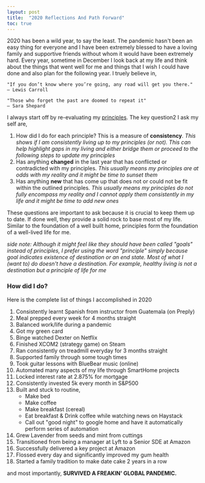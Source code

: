 ```yaml
---
layout: post
title:  "2020 Reflections And Path Forward"
toc: true
---
```

2020 has been a wild year, to say the least. The pandemic hasn't been an easy thing for everyone and I have been extremely blessed to have a loving family and supportive friends without whom it would have been extremely hard.
Every year, sometime in December I look back at my life and think about the things that went well for me and things that I wish I could have done and also plan for the following year. I truely believe in,
```
"If you don’t know where you’re going, any road will get you there."
– Lewis Carroll

"Those who forget the past are doomed to repeat it"
― Sara Shepard
```

I always start off by re-evaluating my [principles](https://blog.nishantrayan.com/2019/02/18/principles.html). The key question2 I ask my self are,

1. How did I do for each principle? This is a measure of **consistency**. _This shows if I am consistently living up to my principles (or not). This can help highlight gaps in my living and either bridge them or proceed to the following steps to update my principles_ 
1. Has anything **changed** in the last year that has conflicted or contradicted with my principles. _This usually means my principles are at odds with my reality and it might be time to sunset them_
1. Has anything **new** that has come up that does not or could not be fit within the outlined principles. _This usually means my principles do not fully encompass my reality and I cannot apply them consistently in my life and it might be time to add new ones_

These questions are important to ask because it is crucial to keep them up to date. If done well, they provide a solid rock to base most of my life. Similar to the foundation of a well built home, principles form the foundation of a well-lived life for me.

_side note: Although it might feel like they should have been called "goals" instead of principles, I prefer using the word "principle" simply because goal indicates existence of destination or an end state. Most of what I (want to) do doesn't have a destination. For example, healthy living is not a destination but a principle of life for me_ 

### How did I do?

Here is the complete list of things I accomplished in 2020
1. Consistently learnt Spanish from instructor from Guatemala (on Preply)
1. Meal prepped every week for 4 months straight
1. Balanced work/life during a pandemic
1. Got my green card
1. Binge watched Dexter on Netflix
1. Finished XCOM2 (strategy game) on Steam 
1. Ran consistently on treadmill everyday for 3 months straight
1. Supported family through some tough times
1. Took guitar lessons with BlueBear music (online)
1. Automated many aspects of my life through SmartHome projects
1. Locked interest rate at 2.875% for mortgage
1. Consistently invested 5k every month in S&P500
1. Built and stuck to routine,
    * Make bed
    * Make coffee
    * Make breakfast (cereal)
    * Eat breakfast & Drink coffee while watching news on Haystack
    * Call out "good night" to google home and have it automatically perform series of automation
1. Grew Lavender from seeds and mint from cuttings
1. Transitioned from being a manager at Lyft to a Senior SDE at Amazon
1. Successfully delivered a key project at Amazon
1. Flossed every day and significantly improved my gum health
1. Started a family tradition to make date cake 2 years in a row

and most importantly, **SURVIVED A FREAKIN' GLOBAL PANDEMIC.**
